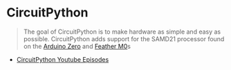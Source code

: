 # CircuitPython

> The goal of CircuitPython is to make hardware as simple and easy as possible. CircuitPython adds support for the SAMD21 processor found on the [Arduino Zero](https://www.adafruit.com/products/2843) and [Feather M0](https://www.adafruit.com/?q=feather%20m0&)s [](https://blog.adafruit.com/2017/01/09/welcome-to-the-adafruit-circuitpython-beta/)

- [CircuitPython Youtube Episodes](https://www.youtube.com/playlist?list=PLjF7R1fz_OOXWHQhEVEI5Jqf18TQRr5H)

